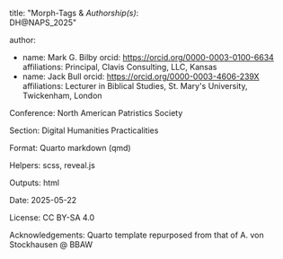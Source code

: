 title: "Morph-Tags & *Authorship(s)*: <br>DH@NAPS_2025"

author: 
  - name: Mark G. Bilby
    orcid: https://orcid.org/0000-0003-0100-6634
    affiliations: Principal, Clavis Consulting, LLC, Kansas
  - name: Jack Bull
    orcid: https://orcid.org/0000-0003-4606-239X
    affiliations: Lecturer in Biblical Studies, St. Mary's University, Twickenham, London

Conference: North American Patristics Society

Section: Digital Humanities Practicalities

Format: Quarto markdown (qmd)

Helpers: scss, reveal.js

Outputs: html

Date: 2025-05-22

License: CC BY-SA 4.0

Acknowledgements: Quarto template repurposed from that of A. von Stockhausen @ BBAW